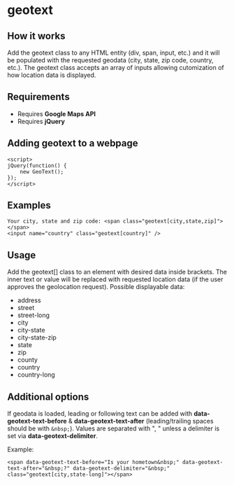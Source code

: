 geotext
=======

## How it works
Add the geotext class to any HTML entity (div, span, input, etc.) and it will be populated with the requested geodata (city, state, zip code, country, etc.).  The geotext class accepts an array of inputs allowing cutomization of how location data is displayed.

## Requirements
- Requires **Google Maps API**
- Requires **jQuery**

## Adding geotext to a webpage
```
<script>
jQuery(function() { 
	new GeoText();	
});
</script>
```

## Examples
```
Your city, state and zip code: <span class="geotext[city,state,zip]"></span>
<input name="country" class="geotext[country]" />
```

## Usage
Add the geotext[] class to an element with desired data inside brackets.  The inner text or value will be replaced with requested location data (if the user approves the geolocation request). Possible displayable data:

- address
- street
- street-long
- city
- city-state
- city-state-zip
- state
- zip
- county
- country
- country-long

## Additional options
If geodata is loaded, leading or following text can be added with **data-geotext-text-before** & **data-geotext-text-after** (leading/trailing spaces should be with `&nbsp;`).  Values are separated with ", " unless a delimiter is set via **data-geotext-delimiter**.

Example:
```
<span data-geotext-text-before="Is your hometown&nbsp;" data-geotext-text-after="&nbsp;?" data-geotext-delimiter="&nbsp;" class="geotext[city,state-long]"></span>
```

